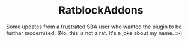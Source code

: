 <!--suppress HtmlDeprecatedAttribute -->
<h1 align="center">RatblockAddons</h1>

Some updates from a frustrated SBA user who wanted the plugin to be further modernised. (No, this is not a rat. It's a joke about my name. :>)
